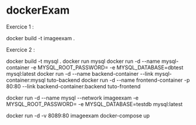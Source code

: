 # dockerExam

Exercice 1 :

docker build -t imageexam .

Exercice 2 :

docker build -t mysql .
docker run mysql
docker run -d --name mysql-container -e MYSQL_ROOT_PASSWORD= -e MYSQL_DATABASE=dbtest mysql:latest
docker run -d --name backend-container --link mysql-container:mysql tuto-backend
docker run -d --name frontend-container -p 80:80 --link backend-container:backend tuto-frontend

docker run -d --name mysql --network imageexam -e MYSQL_ROOT_PASSWORD= -e MYSQL_DATABASE=testdb mysql:latest

docker run -d -v 8089:80 imageexam
docker-compose up

